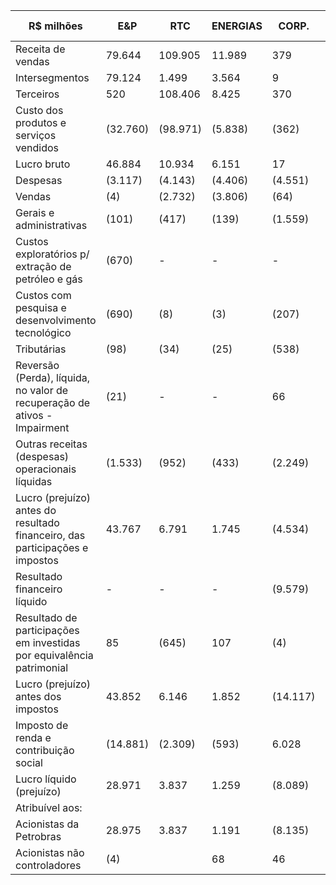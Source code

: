 |R$ milhões|E&P|RTC|ENERGIAS|CORP.|ELIMIN.|CONSOLI-DADO|
|---|---|---|---|---|---|---|
|Receita de vendas|79.644|109.905|11.989|379|(84.196)|117.721|
|Intersegmentos|79.124|1.499|3.564|9|(84.196)|-|
|Terceiros|520|108.406|8.425|370|-|117.721|
|Custo dos produtos e serviços vendidos|(32.760)|(98.971)|(5.838)|(362)|80.911|(57.020)|
|Lucro bruto|46.884|10.934|6.151|17|(3.285)|60.701|
|Despesas|(3.117)|(4.143)|(4.406)|(4.551)|-|(16.217)|
|Vendas|(4)|(2.732)|(3.806)|(64)|-|(6.606)|
|Gerais e administrativas|(101)|(417)|(139)|(1.559)|-|(2.216)|
|Custos exploratórios p/ extração de petróleo e gás|(670)|-|-|-|-|(670)|
|Custos com pesquisa e desenvolvimento tecnológico|(690)|(8)|(3)|(207)|-|(908)|
|Tributárias|(98)|(34)|(25)|(538)|-|(695)|
|Reversão (Perda), líquida, no valor de recuperação de ativos - Impairment|(21)|-|-|66|-|45|
|Outras receitas (despesas) operacionais líquidas|(1.533)|(952)|(433)|(2.249)|-|(5.167)|
|Lucro (prejuízo) antes do resultado financeiro, das participações e impostos|43.767|6.791|1.745|(4.534)|(3.285)|44.484|
|Resultado financeiro líquido|-|-|-|(9.579)|-|(9.579)|
|Resultado de participações em investidas por equivalência patrimonial|85|(645)|107|(4)|-|(457)|
|Lucro (prejuízo) antes dos impostos|43.852|6.146|1.852|(14.117)|(3.285)|34.448|
|Imposto de renda e contribuição social|(14.881)|(2.309)|(593)|6.028|1.117|(10.638)|
|Lucro líquido (prejuízo)|28.971|3.837|1.259|(8.089)|(2.168)|23.810|
|Atribuível aos:| | | | | | |
|Acionistas da Petrobras|28.975|3.837|1.191|(8.135)|(2.168)|23.700|
|Acionistas não controladores|(4)| |68|46| |110|